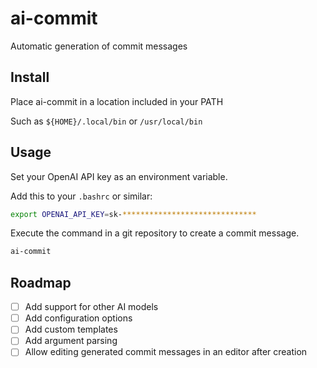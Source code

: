 # ai-commit

Automatic generation of commit messages

## Install

Place ai-commit in a location included in your PATH

Such as `${HOME}/.local/bin` or `/usr/local/bin`

## Usage

Set your OpenAI API key as an environment variable.

Add this to your `.bashrc` or similar:

```bash
export OPENAI_API_KEY=sk-******************************
```

Execute the command in a git repository to create a commit message.

```bash
ai-commit
```

## Roadmap

- [ ] Add support for other AI models
- [ ] Add configuration options
- [ ] Add custom templates
- [ ] Add argument parsing
- [ ] Allow editing generated commit messages in an editor after creation
